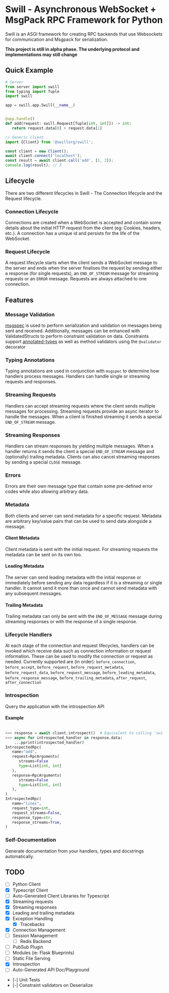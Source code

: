 # Swill - Asynchronous WebSocket + MsgPack RPC Framework for Python

Swill is an ASGI framework for creating RPC backends that use Websockets for communication
and Msgpack for serialization.

**This project is still in alpha phase. The underlying protocol and implementations may still change**

## Quick Example

```python
# Server
from server import swill
from typing import Tuple
import swill

app = swill.app.Swill(__name__)


@app.handle()
def add(request: swill.Request[Tuple[int, int]]) -> int:
   return request.data[0] + request.data[1]
```


```typescript
// Generic Client
import {Client} from '@swillorg/swill';

const client = new Client();
await client.connect('localhost');
const result = await client.call('add', [1, 2]);
console.log(result); // 3
```

## Lifecycle
There are two different lifecycles in Swill - The Connection lifecycle and the Request lifecycle.

### Connection Lifecycle
Connections are created when a WebSocket is accepted and contain some details about the initial
HTTP request from the client (eg: Cookies, headers, etc.). A connection has a unique id and
persists for the life of the WebSocket.

### Request Lifecycle
A request lifecycle starts when the client sends a WebSocket message to the server and ends
when the server finalises the request by sending either a response (for single requests), an
`END_OF_STREAM` message for streaming requests or an `ERROR` message. Requests are always
attached to one connection.


## Features

### Message Validation
[msgspec](https://jcristharif.com/msgspec/) is used to perform serialization and validation
on messages being sent and received. Additionally, messages can be enhanced with ValidatedStructs
to perform constraint validation on data. Constraints support [annotated-types](https://github.com/annotated-types/annotated-types)
as well as method validators using the `@validator` decorator

### Typing Annotations
Typing annotations are used in conjunction with `msgspec` to determine how handlers process
messages. Handlers can handle single or streaming requests and responses. 

### Streaming Requests
Handlers can accept streaming requests where the client sends multiple messages for
processing. Streaming requests provide an async iterator to handle the messages. When a
client is finished streaming it sends a special `END_OF_STREAM` message.

### Streaming Responses
Handlers can stream responses by yielding multiple messages. When a handler returns it
sends the client a special `END_OF_STREAM` message and (optionally) trailing metadata.
Clients can also cancel streaming responses by sending a special `CLOSE` message.

### Errors
Errors are their own message type that contain some pre-defined error codes while also
allowing arbitrary data.

### Metadata
Both clients and server can send metadata for a specific request. Metadata are arbitrary
key/value pairs that can be used to send data alongside a message.

#### Client Metadata
Client metadata is sent with the initial request. For streaming requests the metadata
can be sent on its own too.

#### Leading Metadata
The server can send leading metadata with the initial response or immediately before
sending any data regardless if it is a streaming or single handler. It cannot send
it more than once and cannot send metadata with any subsequent messages.

#### Trailing Metadata
Trailing metadata can only be sent with the `END_OF_MESSAGE` message during streaming
responses or with the response of a single response.

### Lifecycle Handlers
At each stage of the connection and request lifecycles, handlers can be invoked which
receive data such as connection information or request information. These can be used
to modify the connection or request as needed. Currently supported are (in order):
`before_connection`, `before_accept`, `before_request`, `before_request_metadata`,
`before_request_data`, `before_request_message`, `before_leading_metadata`,
`before_response_message`, `before_trailing_metadata`, `after_request`, `after_connection`

### Introspection
Query the application with the introspection API

#### Example
```python

>>> response = await client.introspect()  # Equivalent to calling 'swill.introspect'
>>> async for introspected_handler in response.data:
    ...pprint(introspected_handler)
IntrospectedRpc(
   name="add",
   request=RpcArguments(
      streams=False
      type=List[int, int]
   ),
   response=RpcArguments(
      streams=False
      type=List[int, int]
   ),
)
IntrospectedRpc(
   name="lines",
   request_type=int,
   request_streams=False,
   response_type=str,
   response_streams=True,
)
```

### Self-Documentation
Generate documentation from your handlers, types and docstrings automatically.

## TODO
 - [ ] Python Client
 - [X] Typescript Client
 - [ ] Auto-Generated Client Libraries for Typescript
 - [X] Streaming requests
 - [X] Streaming responses
 - [X] Leading and trailing metadata
 - [X] Exception Handling
   - [X] Tracebacks
 - [X] Connection Management
 - [ ] Session Management
   - [ ] Redis Backend
 - [ ] PubSub Plugin
 - [ ] Modules (ie: Flask Blueprints)
 - [ ] Static File Serving
 - [X] Introspection
 - [ ] Auto-Generated API Doc/Playground 
 - [-] Unit Tests
 - [-] Constraint validators on Deserialize
